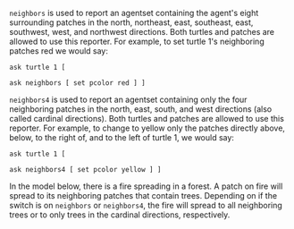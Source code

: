 `neighbors` is used to report an agentset containing the agent's eight surrounding patches in the north, northeast, east, southeast, east, southwest, west, and northwest directions. Both turtles and patches are allowed to use this reporter. For example, to set turtle 1's neighboring patches red we would say: 



``` ask turtle 1 [ ``` 

 ```ask neighbors [ set pcolor red ] ] ```



`neighbors4` is used to report an agentset containing only the four neighboring patches in the north, east, south, and west directions (also called cardinal directions). Both turtles and patches are allowed to use this reporter. For example, to change to yellow only the patches directly above, below, to the right of, and to the left of turtle 1, we would say: 



```ask turtle 1 [```

 ```ask neighbors4 [ set pcolor yellow ] ] ```



In the model below, there is a fire spreading in a forest. A patch on fire will spread to its neighboring patches that contain trees. Depending on if the switch is on `neighbors` or `neighbors4`, the fire will spread to all neighboring trees or to only trees in the cardinal directions, respectively. 